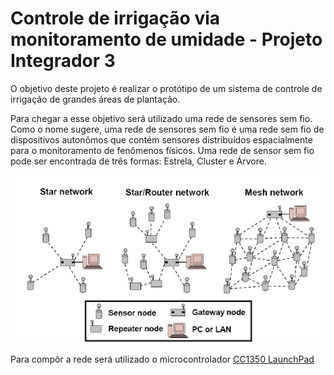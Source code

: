 # Controle de irrigação via monitoramento de umidade - Projeto Integrador 3

O objetivo deste projeto é realizar o protótipo de um sistema de controle de irrigação de grandes áreas de plantação. 

Para chegar a esse objetivo será utilizado uma rede de sensores sem fio. Como o nome sugere, uma rede de sensores sem fio é uma rede sem fio de dispositivos autonômos que contém sensores distribuídos espacialmente para o monitoramento de fenômenos físicos. Uma rede de sensor sem fio pode ser encontrada de três formas: Estrela, Cluster e Árvore.

![Topologias](https://github.com/maiteluisaa/projeto_pi3/blob/main/images/Topologias.png)

Para compôr a rede será utilizado o microcontrolador [CC1350 LaunchPad](https://www.ti.com/tool/LAUNCHXL-CC1350)
